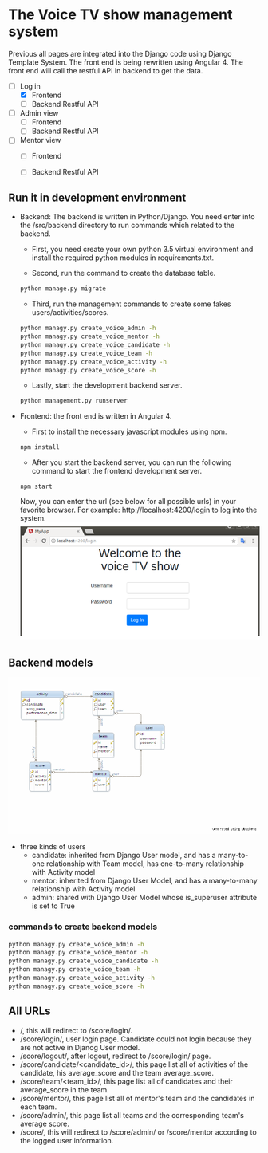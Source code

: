 # The Voice TV show management system

Previous all pages are integrated into the Django code using Django Template System. The front end is being rewritten using Angular 4. The front end will call the restful API in backend to get the data.

* [ ] Log in
  * [x] Frontend
  * [ ] Backend Restful API
*[ ] Admin view
  *[ ] Frontend
  *[ ] Backend Restful API
*[ ] Mentor view
  *[ ] Frontend
  *[ ] Backend Restful API
  

## Run it in development environment

* Backend: The backend is written in Python/Django. You need enter into the /src/backend directory to run commands which related to the backend.
  
  - First, you need create your own python 3.5 virtual environment and install the required python modules in requirements.txt.

  - Second, run the command to create the database table.
  ```sh
  python manage.py migrate
  ```
  - Third, run the management commands to create some fakes users/activities/scores.
  ```sh
  python managy.py create_voice_admin -h
  python managy.py create_voice_mentor -h
  python managy.py create_voice_candidate -h
  python managy.py create_voice_team -h
  python managy.py create_voice_activity -h
  python managy.py create_voice_score -h
  ```
  
  - Lastly, start the development backend server.
  ```sh
  python management.py runserver
  ```

* Frontend: the front end is written in Angular 4.
 
  - First to install the necessary javascript modules using npm.
  ```sh
  npm install
  ```
  
  - After you start the backend server, you can run the following command to start the frontend development server.

  ```
  npm start
  ```

  Now, you can enter the url (see below for all possible urls) in your favorite browser. For example: http://localhost:4200/login to log into the system.
  ![Image](./login.png)


## Backend models
![Image](./backend_models.gif)

* three kinds of users
    - candidate: inherited from Django User model, and has a many-to-one relationship with Team model, has one-to-many relationship with Activity model
    - mentor: inherited from Django User Model, and has a many-to-many relationship with Activity model
    - admin: shared with Django User Model whose is_superuser attribute is set to True

### commands to create backend models
```sh
python managy.py create_voice_admin -h
python managy.py create_voice_mentor -h
python managy.py create_voice_candidate -h
python managy.py create_voice_team -h
python managy.py create_voice_activity -h
python managy.py create_voice_score -h
```
## All URLs
* /, this will redirect to /score/login/.
* /score/login/, user login page. Candidate could not login because they are not active in Djanog User model.
* /score/logout/, after logout, redirect to /score/login/ page.
* /score/candidate/<candidate_id>/, this page list all of activities of the candidate, his average_score and the team average_score.
* /score/team/<team_id>/, this page list all of candidates and their average_score in the team.
* /score/mentor/, this page list all of mentor's team and the candidates in each team.
* /score/admin/, this page list all teams and the corresponding team's average score.
* /score/, this will redirect to /score/admin/ or /score/mentor according to the logged user information.
